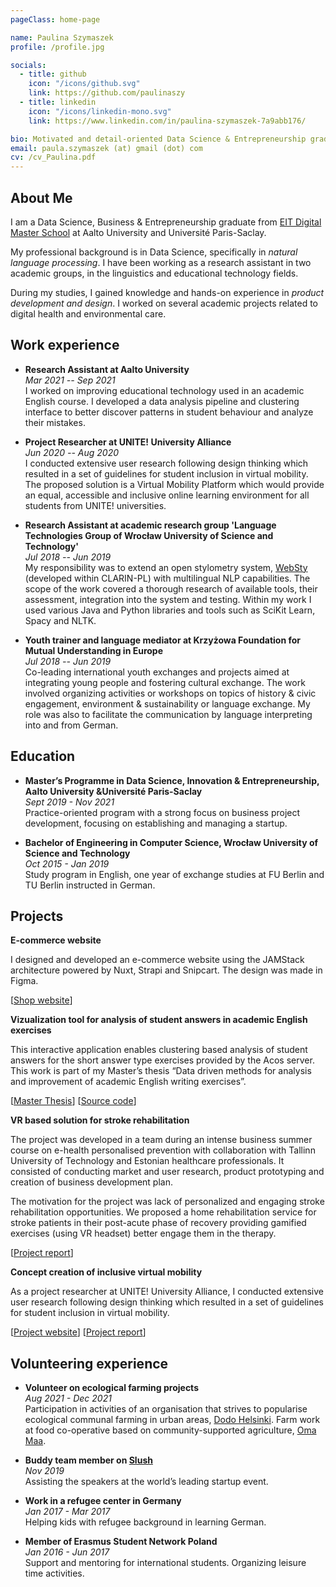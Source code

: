 ```yaml
---
pageClass: home-page

name: Paulina Szymaszek
profile: /profile.jpg

socials:
  - title: github
    icon: "/icons/github.svg"
    link: https://github.com/paulinaszy
  - title: linkedin
    icon: "/icons/linkedin-mono.svg"
    link: https://www.linkedin.com/in/paulina-szymaszek-7a9abb176/

bio: Motivated and detail-oriented Data Science & Entrepreneurship graduate with experience in NLP and technical project management. Highly interested in applications of digital technologies in education.
email: paula.szymaszek (at) gmail (dot) com
cv: /cv_Paulina.pdf
---
```


<ProfileSection :frontmatter="$page.frontmatter" />

## About Me

I am a Data Science, Business & Entrepreneurship graduate from [EIT Digital Master School](https://masterschool.eitdigital.eu/data-science) at Aalto University and Université Paris-Saclay.

My professional background is in Data Science, specifically in _natural language processing_. I have been working as a research assistant in two academic groups, in the
linguistics and educational technology fields.

During my studies, I gained knowledge and hands-on experience in _product development and design_. I worked on several academic projects related to digital health and environmental care.

## Work experience

- **Research Assistant at Aalto University** <br/>
  _Mar 2021 -- Sep 2021_ <br/>
  I worked on improving educational technology used in an academic English course. I developed a data analysis pipeline and clustering interface to better discover patterns in student behaviour and analyze their mistakes.

- **Project Researcher at UNITE! University Alliance** <br/>
  _Jun 2020 -- Aug 2020_ <br/>
  I conducted extensive user research following design thinking which resulted in a set of guidelines for student inclusion in virtual mobility. The proposed solution is a Virtual Mobility Platform which would provide an equal, accessible and inclusive online learning environment for all students from UNITE! universities.

- **Research Assistant at academic research group 'Language Technologies Group of Wrocław University of Science and Technology'** <br/>
  _Jul 2018 -- Jun 2019_ <br/>
  My responsibility was to extend an open stylometry system, [WebSty](http://ws.clarin-pl.eu/websty.shtml?en) (developed within CLARIN-PL) with multilingual NLP capabilities. The scope of the work covered a thorough research of available tools, their assessment, integration into the system and testing. Within my work I used various Java and Python libraries and tools such as SciKit Learn, Spacy and NLTK.

- **Youth trainer and language mediator at Krzyżowa Foundation for Mutual Understanding in Europe** <br/>
  _Jul 2018 -- Jun 2019_ <br/>
  Co-leading international youth exchanges and projects aimed at integrating young people and fostering cultural exchange. The work involved organizing activities or workshops on topics of history & civic engagement, environment & sustainability or language exchange. My role was also to facilitate the communication by language interpreting into and from German.

## Education

- **Master’s Programme in Data Science, Innovation & Entrepreneurship, Aalto University &Université Paris-Saclay** <br/>
  _Sept 2019 - Nov 2021_ <br/>
  Practice-oriented program with a strong focus on business project development, focusing on establishing and managing a startup.

- **Bachelor of Engineering in Computer Science, Wrocław University of Science and Technology** <br/>
  _Oct 2015 - Jan 2019_ <br/>
  Study program in English, one year of exchange studies at FU Berlin and TU Berlin instructed in German.

## Projects

<ProjectCard image="/projects/images/coconatdiet_logo.png" hideBorder=true>

**E-commerce website**

I designed and developed an e-commerce website using the JAMStack architecture powered by Nuxt, Strapi and Snipcart. The design was made in Figma.

[[Shop website](https://coconatdiet.pl/)]

</ProjectCard>

<ProjectCard image="/projects/images/clustering_tool.png" hideBorder=true>

**Vizualization tool for analysis of student answers in academic English exercises**

This interactive application enables clustering based analysis of student answers for the short answer type exercises provided by the Acos server. This work is part of my Master’s thesis “Data driven methods for analysis and improvement of academic English writing exercises”.

[[Master Thesis](http://urn.fi/URN:NBN:fi:aalto-2021121910860)] [[Source code](https://github.com/PaulinaSzy/acos-short-answer-analysis-tool)]

</ProjectCard>

<ProjectCard image="/projects/images/vronica.png" hideBorder=true>

**VR based solution for stroke rehabilitation**

The project was developed in a team during an intense business summer course on e-health personalised prevention with collaboration with Tallinn University of Technology and Estonian healthcare professionals. It consisted of conducting market and user research, product prototyping and creation of business development plan.

The motivation for the project was lack of personalized and engaging stroke rehabilitation opportunities. We proposed a home rehabilitation service for stroke patients in their post-acute phase of recovery providing gamified exercises (using VR headset) better engage them in the therapy.

[[Project report](/projects/docs/vronica.pdf)]

</ProjectCard>

<ProjectCard image="/projects/images/unite.png" hideBorder=true>

**Concept creation of inclusive virtual mobility**

As a project researcher at UNITE! University Alliance, I conducted extensive user research following design thinking which resulted in a set of guidelines for student inclusion in virtual mobility.

[[Project website](https://www.aalto.fi/en/news/virtual-exchange-studies-provide-international-experience-for-european-students)] [[Project report](/projects/docs/unite.pdf)]

</ProjectCard>

## Volunteering experience

- **Volunteer on ecological farming projects** <br/>
  _Aug 2021 - Dec 2021_ <br/>
  Participation in activities of an organisation that strives to popularise ecological communal farming in urban areas, [Dodo Helsinki](https://dodo.org/en/home/). Farm work at food co-operative based on community-supported agriculture, [Oma Maa](https://www.omamaa.fi/in-english/).

- **Buddy team member on [Slush](https://www.linkedin.com/company/slush/)** <br/>
  _Nov 2019_ <br/>
  Assisting the speakers at the world’s leading startup event.

- **Work in a refugee center in Germany** <br/>
  _Jan 2017 - Mar 2017_ <br/>
  Helping kids with refugee background in learning German.

- **Member of Erasmus Student Network Poland** <br/>
  _Jan 2016 - Jun 2017_ <br/>
  Support and mentoring for international students. Organizing leisure time activities.

<style lang="stylus">

.theme-container.home-page .page
  font-size 14px
  font-family "lucida grande", "lucida sans unicode", lucida, "Helvetica Neue", Helvetica, Arial, sans-serif;
  p
    margin 0 0 0.5rem
  p, ul, ol
    line-height normal
  a
    font-weight normal
  .theme-default-content:not(.custom) > h2
    margin-bottom 0.5rem
  .theme-default-content:not(.custom) > h2:first-child + p
    margin-top 0.5rem
  .theme-default-content:not(.custom) > h3
    padding-top 4rem

  /* Override */
  .md-card
    margin-top 0.5em
    .card-image
      padding 0.2rem
      img
        max-width 120px
        max-height 120px
    .card-content p
      -webkit-margin-after 0.2em

@media (max-width: 419px)
  .theme-container.home-page .page
    p, ul, ol
      line-height 1.5

    .md-card
      .card-image
        img 
          width 100%
          max-width 400px

</style>
